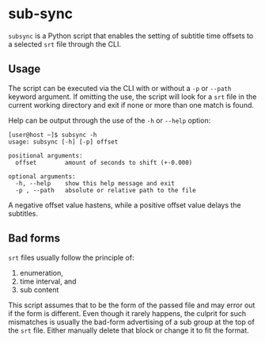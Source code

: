 # sub-sync

`subsync` is a Python script that enables the setting of subtitle time offsets to a selected `srt` file through the CLI.

## Usage

The script can be executed via the CLI with or without a `-p` or `--path` keyword argument. If omitting the use, the
script will look for a `srt` file in the current working directory and exit if none or more than one match is found.

Help can be output through the use of the `-h` or `--help` option:

```shell script
[user@host ~]$ subsync -h
usage: subsync [-h] [-p] offset

positional arguments:
  offset        amount of seconds to shift (+-0.000)

optional arguments:
  -h, --help    show this help message and exit
  -p , --path   absolute or relative path to the file
```

A negative offset value hastens, while a positive offset value delays the subtitles.

## Bad forms

`srt` files usually follow the principle of:

1. enumeration,
2. time interval, and
3. sub content

This script assumes that to be the form of the passed file and may error out if the form is different. Even though it
rarely happens, the culprit for such mismatches is usually the bad-form advertising of a sub group at the top of
the `srt` file. Either manually delete that block or change it to fit the format.
